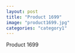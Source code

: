 ```yaml
---
layout: post
title: "Product 1699"
image: "product1699.jpg"
categories: "category1"
---
```

Product 1699
